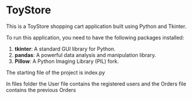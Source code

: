 # ToyStore
This is a ToyStore shopping cart application built using Python and Tkinter.

To run this application, you need to have the following packages installed:

1. **tkinter**: A standard GUI library for Python.
2. **pandas**: A powerful data analysis and manipulation library.
3. **Pillow**: A Python Imaging Library (PIL) fork.

The starting file of the project is index.py

In files folder the User file contains the registered users and the Orders file contains the previous Orders
